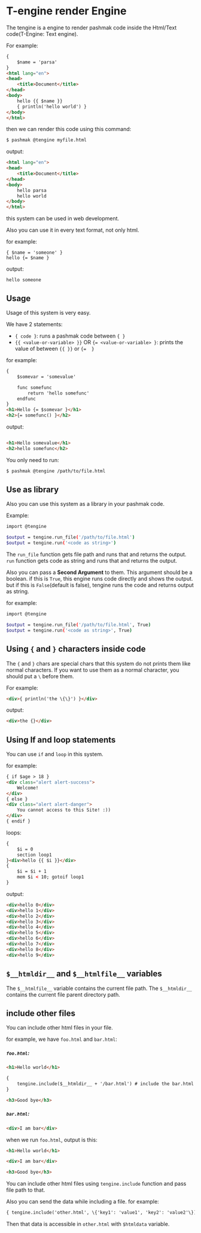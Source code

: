 # T-engine render Engine
The tengine is a engine to render pashmak code inside the Html/Text code(T-Engine: Text engine).

For example:

```html
{
    $name = 'parsa'
}
<html lang="en">
<head>
    <title>Document</title>
</head>
<body>
    hello {{ $name }}
    { println('hello world') }
</body>
</html>
```

then we can render this code using this command:

```bash
$ pashmak @tengine myfile.html
```

output:

```html
<html lang="en">
<head>
    <title>Document</title>
</head>
<body>
    hello parsa
    hello world
</body>
</html>
```

this system can be used in web development.

Also you can use it in every text format, not only html.

for example:

```
{ $name = 'someone' }
hello {= $name }
```

output:

```
hello someone
```

## Usage
Usage of this system is very easy.

We have 2 statements:

- `{ code }`: runs a pashmak code between `{ }`
- `{{ <value-or-variable> }}` OR `{= <value-or-variable> }`: prints the value of between `{{ }}` or `{=  }`

for example:

```html
{
    $somevar = 'somevalue'

    func somefunc
        return 'hello somefunc'
    endfunc
}
<h1>Hello {= $somevar }</h1>
<h2>{= somefunc() }</h2>
```

output:

```html

<h1>Hello somevalue</h1>
<h2>hello somefunc</h2>
```

You only need to run:

```bash
$ pashmak @tengine /path/to/file.html
```

## Use as library
Also you can use this system as a library in your pashmak code.

Example:

```bash
import @tengine

$output = tengine.run_file('/path/to/file.html')
$output = tengine.run('<code as string>')
```

The `run_file` function gets file path and runs that and returns the output.
`run` function gets code as string and runs that and returns the output.

Also you can pass a **Second Argument** to them. This argument should be a boolean. if this is `True`, this engine runs code directly and shows the output. but if this is `False`(default is false), tengine runs the code and returns output as string.

for example:

```bash
import @tengine

$output = tengine.run_file('/path/to/file.html', True)
$output = tengine.run('<code as string>', True)
```

## Using `{` and `}` characters inside code
The `{` and `}` chars are special chars that this system do not prints them like normal characters. If you want to use them as a normal character, you should put a `\` before them.

For example:

```html
<div>{ println('the \{\}') }</div>
```

output:

```html
<div>the {}</div>
```

## Using If and loop statements
You can use `if` and `loop` in this system.

for example:

```html
{ if $age > 18 }
<div class="alert alert-success">
    Welcome!
</div>
{ else }
<div class="alert alert-danger">
    You cannot access to this Site! :))
</div>
{ endif }
```

loops:

```html
{
    $i = 0
    section loop1
}<div>hello {{ $i }}</div>
{
    $i = $i + 1
    mem $i < 10; gotoif loop1
}
```

output:

```html
<div>hello 0</div>
<div>hello 1</div>
<div>hello 2</div>
<div>hello 3</div>
<div>hello 4</div>
<div>hello 5</div>
<div>hello 6</div>
<div>hello 7</div>
<div>hello 8</div>
<div>hello 9</div>
```

## `$__htmldir__` and `$__htmlfile__` variables

The `$__htmlfile__` variable contains the current file path.
The `$__htmldir__` contains the current file parent directory path.

## include other files

You can include other html files in your file.

for example, we have `foo.html` and `bar.html`:

##### `foo.html`:

```html
<h1>Hello world</h1>

{
    tengine.include($__htmldir__ + '/bar.html') # include the bar.html
}

<h3>Good bye</h3>
```

##### `bar.html`:

```html
<div>I am bar</div>
```

when we run `foo.html`, output is this:

```html
<h1>Hello world</h1>

<div>I am bar</div>

<h3>Good bye</h3>
```

You can include other html files using `tengine.include` function and pass file path to that.

Also you can send the data while including a file. for example:

```html
{ tengine.include('other.html', \{'key1': 'value1', 'key2': 'value2'\}) }
```

Then that data is accessible in `other.html` with `$htmldata` variable.
